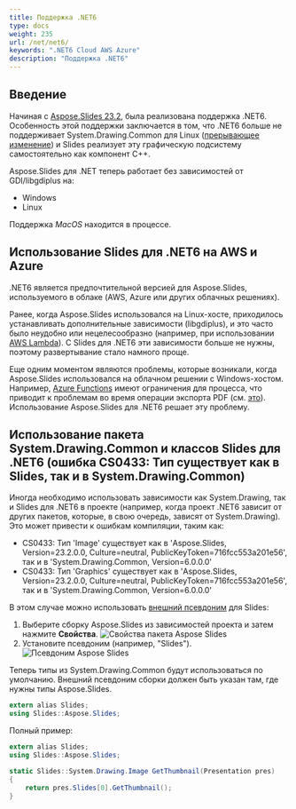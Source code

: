 ```yaml
---
title: Поддержка .NET6
type: docs
weight: 235
url: /net/net6/
keywords: ".NET6 Cloud AWS Azure"
description: "Поддержка .NET6"
---
```


## Введение

Начиная с [Aspose.Slides 23.2](https://www.nuget.org/packages/Aspose.Slides.NET/23.2.0), была реализована поддержка .NET6. Особенность этой поддержки заключается в том, что .NET6 больше не поддерживает System.Drawing.Common для Linux ([прерывающее изменение](https://learn.microsoft.com/en-us/dotnet/core/compatibility/core-libraries/6.0/system-drawing-common-windows-only)) и Slides реализует эту графическую подсистему самостоятельно как компонент C++.

Aspose.Slides для .NET теперь работает без зависимостей от GDI/libgdiplus на:
* Windows
* Linux

Поддержка _MacOS_ находится в процессе.

## Использование Slides для .NET6 на AWS и Azure

.NET6 является предпочтительной версией для Aspose.Slides, используемого в облаке (AWS, Azure или других облачных решениях).

Ранее, когда Aspose.Slides использовался на Linux-хосте, приходилось устанавливать дополнительные зависимости (libgdiplus), и это часто было неудобно или нецелесообразно (например, при использовании [AWS Lambda](https://aws.amazon.com/lambda)). С Slides для .NET6 эти зависимости больше не нужны, поэтому развертывание стало намного проще.

Еще одним моментом являются проблемы, которые возникали, когда Aspose.Slides использовался на облачном решении с Windows-хостом. Например, [Azure Functions](https://learn.microsoft.com/en-us/azure/azure-functions/functions-overview) имеют ограничения для процесса, что приводит к проблемам во время операции экспорта PDF (см. [это](https://github.com/projectkudu/kudu/wiki/Azure-Web-App-sandbox#unsupported-frameworks)). Использование Aspose.Slides для .NET6 решает эту проблему.

## Использование пакета System.Drawing.Common и классов Slides для .NET6 (ошибка CS0433: Тип существует как в Slides, так и в System.Drawing.Common)

Иногда необходимо использовать зависимости как System.Drawing, так и Slides для .NET6 в проекте (например, когда проект .NET6 зависит от других пакетов, которые, в свою очередь, зависят от System.Drawing). Это может привести к ошибкам компиляции, таким как:

* CS0433: Тип 'Image' существует как в 'Aspose.Slides, Version=23.2.0.0, Culture=neutral, PublicKeyToken=716fcc553a201e56', так и в 'System.Drawing.Common, Version=6.0.0.0'
* CS0433: Тип 'Graphics' существует как в 'Aspose.Slides, Version=23.2.0.0, Culture=neutral, PublicKeyToken=716fcc553a201e56', так и в 'System.Drawing.Common, Version=6.0.0.0'

В этом случае можно использовать [внешний псевдоним](https://learn.microsoft.com/en-us/dotnet/csharp/language-reference/keywords/extern-alias) для Slides:
1) Выберите сборку Aspose.Slides из зависимостей проекта и затем нажмите **Свойства**.
  ![Свойства пакета Aspose Slides](package_properties.png)
2) Установите псевдоним (например, "Slides").
  ![Псевдоним Aspose Slides](set_alias.png)

Теперь типы из System.Drawing.Common будут использоваться по умолчанию. Внешний псевдоним сборки должен быть указан там, где нужны типы Aspose.Slides.

```c#
extern alias Slides;
using Slides::Aspose.Slides;
```

Полный пример:

```c#
extern alias Slides;
using Slides::Aspose.Slides;

static Slides::System.Drawing.Image GetThumbnail(Presentation pres)
{
    return pres.Slides[0].GetThumbnail();
}
```